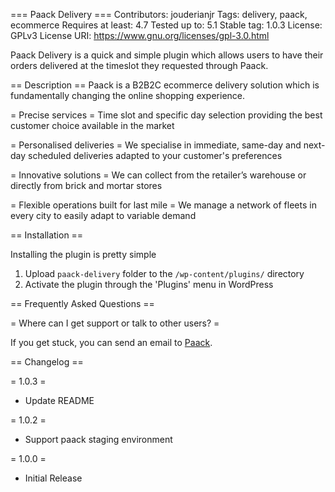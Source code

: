 === Paack Delivery ===
Contributors: jouderianjr
Tags: delivery, paack, ecommerce
Requires at least: 4.7
Tested up to: 5.1
Stable tag: 1.0.3
License: GPLv3
License URI: https://www.gnu.org/licenses/gpl-3.0.html

Paack Delivery is a quick and simple plugin which allows users to have their orders delivered at the timeslot they requested through Paack.

== Description ==
Paack is a B2B2C ecommerce delivery solution which is fundamentally changing the online
shopping experience.

= Precise services =
Time slot and specific day selection providing the best customer choice available in the market

= Personalised deliveries =
We specialise in immediate, same-day and next-day scheduled deliveries adapted to your customer's preferences

= Innovative solutions =
We can collect from the retailer’s warehouse or directly from brick and mortar stores

= Flexible operations built for last mile =
We manage a network of fleets in every city to easily adapt to variable demand


== Installation ==
 
Installing the plugin is pretty simple
 
 
1. Upload `paack-delivery` folder to the `/wp-content/plugins/` directory
2. Activate the plugin through the 'Plugins' menu in WordPress
 
== Frequently Asked Questions ==

= Where can I get support or talk to other users? =

If you get stuck, you can send an email to [Paack](mail:info@paack.co).

== Changelog ==
 
= 1.0.3 =
* Update README

= 1.0.2 =
* Support paack staging environment

= 1.0.0 =
* Initial Release
 
